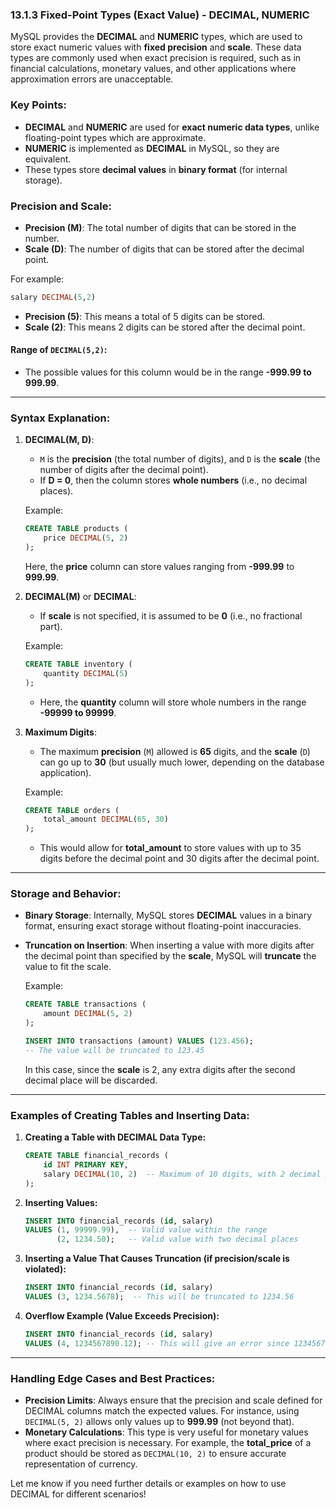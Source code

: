 ### 13.1.3 **Fixed-Point Types (Exact Value) - DECIMAL, NUMERIC**

MySQL provides the **DECIMAL** and **NUMERIC** types, which are used to store exact numeric values with **fixed precision** and **scale**. These data types are commonly used when exact precision is required, such as in financial calculations, monetary values, and other applications where approximation errors are unacceptable.

### Key Points:
- **DECIMAL** and **NUMERIC** are used for **exact numeric data types**, unlike floating-point types which are approximate.
- **NUMERIC** is implemented as **DECIMAL** in MySQL, so they are equivalent.
- These types store **decimal values** in **binary format** (for internal storage).

### Precision and Scale:
- **Precision (M)**: The total number of digits that can be stored in the number.
- **Scale (D)**: The number of digits that can be stored after the decimal point.
  
For example:
```sql
salary DECIMAL(5,2)
```
- **Precision (5)**: This means a total of 5 digits can be stored.
- **Scale (2)**: This means 2 digits can be stored after the decimal point.

#### Range of `DECIMAL(5,2)`:
- The possible values for this column would be in the range **-999.99 to 999.99**.
  
---

### **Syntax Explanation:**

1. **DECIMAL(M, D)**: 
   - `M` is the **precision** (the total number of digits), and `D` is the **scale** (the number of digits after the decimal point).
   - If **D = 0**, then the column stores **whole numbers** (i.e., no decimal places).

   Example:
   ```sql
   CREATE TABLE products (
       price DECIMAL(5, 2)
   );
   ```

   Here, the **price** column can store values ranging from **-999.99** to **999.99**.

2. **DECIMAL(M)** or **DECIMAL**:
   - If **scale** is not specified, it is assumed to be **0** (i.e., no fractional part).
   
   Example:
   ```sql
   CREATE TABLE inventory (
       quantity DECIMAL(5)
   );
   ```
   - Here, the **quantity** column will store whole numbers in the range **-99999 to 99999**.

3. **Maximum Digits**: 
   - The maximum **precision** (`M`) allowed is **65** digits, and the **scale** (`D`) can go up to **30** (but usually much lower, depending on the database application).
   
   Example:
   ```sql
   CREATE TABLE orders (
       total_amount DECIMAL(65, 30)
   );
   ```
   - This would allow for **total_amount** to store values with up to 35 digits before the decimal point and 30 digits after the decimal point.

---

### **Storage and Behavior:**
- **Binary Storage**: Internally, MySQL stores **DECIMAL** values in a binary format, ensuring exact storage without floating-point inaccuracies.
  
- **Truncation on Insertion**: When inserting a value with more digits after the decimal point than specified by the **scale**, MySQL will **truncate** the value to fit the scale. 

   Example:
   ```sql
   CREATE TABLE transactions (
       amount DECIMAL(5, 2)
   );
   
   INSERT INTO transactions (amount) VALUES (123.456);
   -- The value will be truncated to 123.45
   ```

   In this case, since the **scale** is 2, any extra digits after the second decimal place will be discarded.

---

### **Examples of Creating Tables and Inserting Data:**

1. **Creating a Table with DECIMAL Data Type:**
   ```sql
   CREATE TABLE financial_records (
       id INT PRIMARY KEY,
       salary DECIMAL(10, 2)  -- Maximum of 10 digits, with 2 decimal places
   );
   ```

2. **Inserting Values:**
   ```sql
   INSERT INTO financial_records (id, salary)
   VALUES (1, 99999.99),  -- Valid value within the range
          (2, 1234.50);   -- Valid value with two decimal places
   ```

3. **Inserting a Value That Causes Truncation (if precision/scale is violated):**
   ```sql
   INSERT INTO financial_records (id, salary)
   VALUES (3, 1234.5678);  -- This will be truncated to 1234.56
   ```

4. **Overflow Example (Value Exceeds Precision):**
   ```sql
   INSERT INTO financial_records (id, salary)
   VALUES (4, 1234567890.12); -- This will give an error since 1234567890 is beyond the maximum precision of 10
   ```

---

### **Handling Edge Cases and Best Practices**:

- **Precision Limits**: Always ensure that the precision and scale defined for DECIMAL columns match the expected values. For instance, using `DECIMAL(5, 2)` allows only values up to **999.99** (not beyond that).
- **Monetary Calculations**: This type is very useful for monetary values where exact precision is necessary. For example, the **total_price** of a product should be stored as `DECIMAL(10, 2)` to ensure accurate representation of currency.
  
Let me know if you need further details or examples on how to use DECIMAL for different scenarios!
